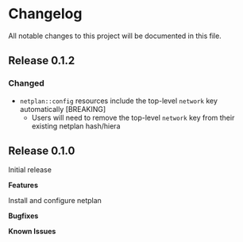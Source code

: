 # Changelog

All notable changes to this project will be documented in this file.

## Release 0.1.2
### Changed
- `netplan::config` resources include the top-level `network` key automatically [BREAKING]
  - Users will need to remove the top-level `network` key from their existing netplan hash/hiera 
## Release 0.1.0

Initial release

**Features**

Install and configure netplan

**Bugfixes**

**Known Issues**
